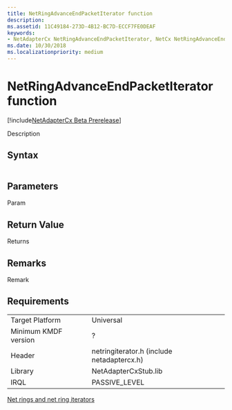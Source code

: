 ```yaml
---
title: NetRingAdvanceEndPacketIterator function
description: 
ms.assetid: 11C49184-273D-4B12-BC7D-ECCF7FE0DEAF
keywords:
- NetAdapterCx NetRingAdvanceEndPacketIterator, NetCx NetRingAdvanceEndPacketIterator
ms.date: 10/30/2018
ms.localizationpriority: medium
---
```


# NetRingAdvanceEndPacketIterator function

[!include[NetAdapterCx Beta Prerelease](../netcx-beta-prerelease.md)]

Description

## Syntax

```cpp

```

## Parameters

Param

## Return Value

Returns 

## Remarks

Remark

## Requirements

|  |  |
| --- | --- |
| Target Platform | Universal |
| Minimum KMDF version | ? |
| Header | netringiterator.h (include netadaptercx.h) |
| Library | NetAdapterCxStub.lib |
| IRQL | PASSIVE_LEVEL |

[Net rings and net ring iterators](net-rings-and-net-ring-iterators.md)